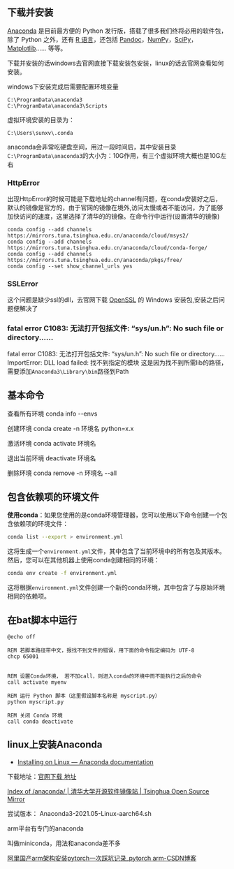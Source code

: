 ## 下载并安装
[Anaconda](https://www.anaconda.com) 是目前最方便的 Python 发行版，搭载了很多我们终将必用的软件包，除了 Python 之外，还有 [R 语言](https://www.r-project.org/)，还包括 [Pandoc](https://pandoc.org/)，[NumPy](http://www.numpy.org/)，[SciPy](https://www.scipy.org/)，[Matplotlib](https://matplotlib.org/)…… 等等。

下载并安装的话windows去官网直接下载安装包安装，linux的话去官网查看如何安装。



windows下安装完成后需要配置环境变量
```
C:\ProgramData\anaconda3
C:\ProgramData\anaconda3\Scripts
```

虚拟环境安装的目录为：
```
C:\Users\sunxv\.conda
```

anaconda会非常吃硬盘空间，用过一段时间后，其中安装目录`C:\ProgramData\anaconda3`的大小为：10G作用，有三个虚拟环境大概也是10G左右


###  HttpError
出现HttpError的时候可能是下载地址的channel有问题，在conda安装好之后，默认的镜像是官方的，由于官网的镜像在境外,访问太慢或者不能访问，为了能够加快访问的速度，这里选择了清华的的镜像。在命令行中运行(设置清华的镜像)
```
conda config --add channels https://mirrors.tuna.tsinghua.edu.cn/anaconda/cloud/msys2/
conda config --add channels https://mirrors.tuna.tsinghua.edu.cn/anaconda/cloud/conda-forge/
conda config --add channels https://mirrors.tuna.tsinghua.edu.cn/anaconda/pkgs/free/
conda config --set show_channel_urls yes
```
###  SSLError 
这个问题是缺少ssl的dll，去官网下载 [OpenSSL](https://slproweb.com/products.html) 的 Windows 安装包,安装之后问题便解决了



### fatal error C1083: 无法打开包括文件: “sys/un.h”: No such file or directory......
fatal error C1083: 无法打开包括文件: “sys/un.h”: No such file or directory...... ImportError: DLL load failed: 找不到指定的模块
这是因为找不到所需lib的路径，需要添加`Anaconda3\Library\bin`路径到Path



## 基本命令

查看所有环境
conda info --envs

创建环境
conda create -n 环境名  python=x.x

激活环境
conda activate 环境名

退出当前环境
deactivate 环境名

删除环境
conda remove -n 环境名 --all



## 包含依赖项的环境文件
**使用conda**：如果您使用的是conda环境管理器，您可以使用以下命令创建一个包含依赖项的环境文件：

```bash
conda list --export > environment.yml
```

这将生成一个`environment.yml`文件，其中包含了当前环境中的所有包及其版本。然后，您可以在其他机器上使用conda创建相同的环境：

```bash
conda env create -f environment.yml
```

这将根据`environment.yml`文件创建一个新的conda环境，其中包含了与原始环境相同的依赖项。


## 在bat脚本中运行
```
@echo off

REM 若脚本路径带中文，报找不到文件的错误，用下面的命令指定编码为 UTF-8
chcp 65001


REM 设置Conda环境， 若不加call，则进入conda的环境中而不能执行之后的命令
call activate myenv

REM 运行 Python 脚本（这里假设脚本名称是 myscript.py）
python myscript.py

REM 关闭 Conda 环境
call conda deactivate
```



## linux上安装Anaconda

- [Installing on Linux — Anaconda documentation](https://docs.anaconda.com/free/anaconda/install/linux/)

下载地址：[官网下载 地址](https://repo.anaconda.com/archive/)

[Index of /anaconda/ | 清华大学开源软件镜像站 | Tsinghua Open Source Mirror](https://mirrors.tuna.tsinghua.edu.cn/anaconda/)



尝试版本：
Anaconda3-2021.05-Linux-aarch64.sh

arm平台有专门的anaconda

叫做miniconda，用法和anaconda差不多





[阿里国产arm架构安装pytorch一次踩坑记录_pytorch arm-CSDN博客](https://blog.csdn.net/aiaidexiaji/article/details/130056643)